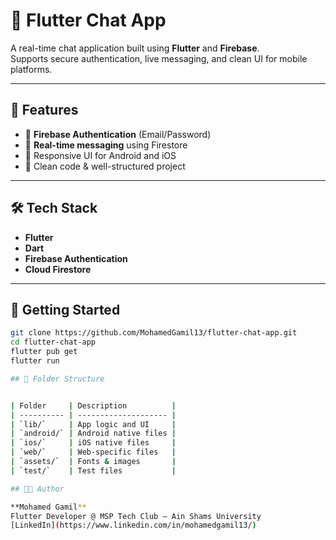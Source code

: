 # 💬 Flutter Chat App

A real-time chat application built using **Flutter** and **Firebase**.  
Supports secure authentication, live messaging, and clean UI for mobile platforms.

---

## 🚀 Features

- 🔐 **Firebase Authentication** (Email/Password)
- 📡 **Real-time messaging** using Firestore
- 📱 Responsive UI for Android and iOS
- 🧼 Clean code & well-structured project

---

## 🛠️ Tech Stack

- **Flutter**
- **Dart**
- **Firebase Authentication**
- **Cloud Firestore**

---

## 🧪 Getting Started

```bash
git clone https://github.com/MohamedGamil13/flutter-chat-app.git
cd flutter-chat-app
flutter pub get
flutter run

## 📁 Folder Structure


| Folder     | Description          |
| ---------- | -------------------- |
| `lib/`     | App logic and UI     |
| `android/` | Android native files |
| `ios/`     | iOS native files     |
| `web/`     | Web-specific files   |
| `assets/`  | Fonts & images       |
| `test/`    | Test files           |

## 👨‍💻 Author

**Mohamed Gamil**  
Flutter Developer @ MSP Tech Club – Ain Shams University  
[LinkedIn](https://www.linkedin.com/in/mohamedgamil13/)
